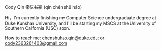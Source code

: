Cody Qin 秦陈书豪 (qín chén shū háo)

Hi，I'm currently finishing my Computer Science undergraduate degree at Duke Kunshan University, and I'll be starting my MSCS at the University of Southern California (USC) soon.

How to reach me: chenshuhao.qin@duke.edu; or cody2363264403@gmail.com
